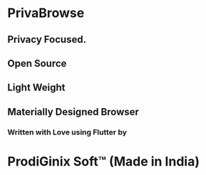 # PrivaBrowse
## Privacy Focused.
## Open Source
## Light Weight
## Materially Designed Browser

### Written with Love using Flutter by 
# ProdiGinix Soft™ (Made in India)
